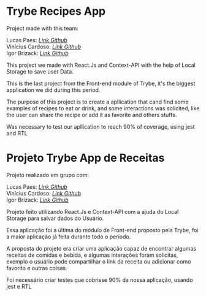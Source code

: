#  Trybe Recipes App​

Project made with this team:<br>

Lucas Paes: _[Link Github](https://github.com/lucaspaesj)_<br>
Vinícius Cardoso: _[Link Github](https://github.com/viniciuscardoso-dev)_<br>
Igor Brizack: _[Link Github](https://github.com/IgorBrizack)_<br>

This project we made with React.Js and Context-API with the help of Local Storage to save user Data.<br>

This is the last project from the Front-end module of Trybe, it's the biggest application we did during this period.<br>

The purpose of this project is to create a apllication that cand find some examples of recipes to eat or drink, and some interactions was solicited, like the user can share the recipe or add it as favorite and others stuffs.<br>

Was necessary to test our apllication to reach 90% of coverage, using jest and RTL<br>


#  Projeto Trybe App de Receitas​

Projeto realizado em grupo com:<br>

Lucas Paes: _[Link Github](https://github.com/lucaspaesj)_<br>
Vinícius Cardoso: _[Link Github](https://github.com/viniciuscardoso-dev)_<br>
Igor Brizack: _[Link Github](https://github.com/IgorBrizack)_<br>

Projeto feito utilizando React.Js e Context-API com a ajuda do Local Storage para salvar dados do Usuário.<br> 

Essa aplicação foi a última do módulo de Front-end proposto pela Trybe, foi a maior aplicação já feita durante todo o período.<br>

A proposta do projeto era criar uma aplicação capaz de encontrar algumas receitas de comidas e bebida, e algumas interações foram solicitas, exemplo o usuário pode compartilhar o link da receita ou adicionar como favorito e outras coisas.<br>

Foi necessário criar testes que cobrisse 90% da nossa aplicação, usando jest e RTL <br>


